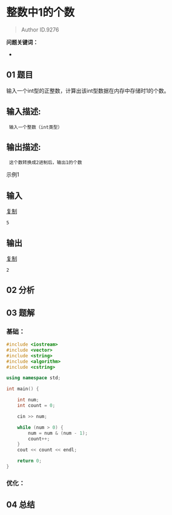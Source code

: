 # 整数中1的个数
> Author ID.9276 

**问题关键词：**

- 

## 01 题目

输入一个int型的正整数，计算出该int型数据在内存中存储时1的个数。

## 输入描述:

```
 输入一个整数（int类型）
```

## 输出描述:

```
 这个数转换成2进制后，输出1的个数
```

示例1

## 输入

[复制](javascript:void(0);)

```
5
```

## 输出

[复制](javascript:void(0);)

```
2
```

## 02 分析



## 03 题解

### 基础：

```c++
#include <iostream>
#include <vector>
#include <string>
#include <algorithm>
#include <cstring>

using namespace std;

int main() {

    int num;
    int count = 0;

    cin >> num;

    while (num > 0) {
        num = num & (num - 1);
        count++;
    }
    cout << count << endl;

    return 0;
}

```



### 优化：



## 04 总结

